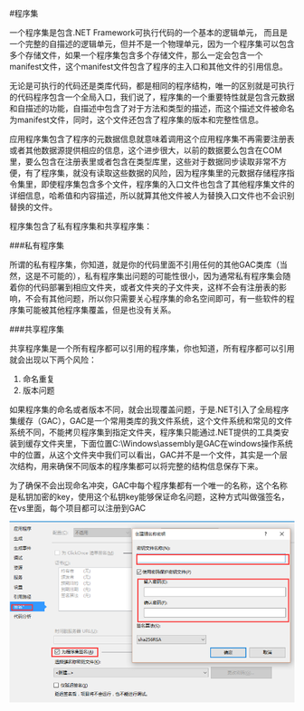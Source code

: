 #程序集

一个程序集是包含.NET Framework可执行代码的一个基本的逻辑单元，  而且是一个完整的自描述的逻辑单元，但并不是一个物理单元，因为一个程序集可以包含多个存储文件，如果一个程序集包含多个存储文件，那么一定会包含一个manifest文件，这个manifest文件包含了程序的主入口和其他文件的引用信息。

无论是可执行的代码还是类库代码，都是相同的程序结构，唯一的区别就是可执行的代码程序包含一个全局入口，我们说了，程序集的一个重要特性就是包含元数据和自描述的功能，自描述中包含了对于方法和类型的描述，而这个描述文件被命名为manifest文件，同时，这个文件还包含了程序集的版本和完整性信息。

应用程序集包含了程序的元数据信息就意味着调用这个应用程序集不再需要注册表或者其他数据源提供相应的信息，这个进步很大，以前的数据要么包含在COM里，要么包含在注册表里或者包含在类型库里，这些对于数据同步读取非常不方便，有了程序集，就没有读取这些数据的风险，因为程序集里的元数据存储程序指令集里，即使程序集包含多个文件，程序集的入口文件也包含了其他程序集文件的详细信息，哈希值和内容描述，所以就算其他文件被人为替换入口文件也不会识别替换的文件。

程序集包含了私有程序集和共享程序集：

###私有程序集

所谓的私有程序集，你知道，就是你的代码里面不引用任何的其他GAC类库（当然，这是不可能的），私有程序集出问题的可能性很小，因为通常私有程序集会随着你的代码部署到相应文件夹，或者文件夹的子文件夹，这样不会有注册表的影响，不会有其他问题，所以你只需要关心程序集的命名空间即可，有一些软件的程序集可能被其他程序集覆盖，但是也没有关系。

###共享程序集

共享程序集是一个所有程序都可以引用的程序集，你也知道，所有程序都可以引用就会出现以下两个风险：
1. 命名重复
2. 版本问题

如果程序集的命名或者版本不同，就会出现覆盖问题，于是.NET引入了全局程序集缓存（GAC），GAC是一个常用类库的我文件系统，这个文件系统和常见的文件系统不同，不能拷贝程序集到指定文件夹，程序集只能通过.NET提供的工具类安装到缓存文件夹里，下面位置C:\Windows\assembly是GAC在windows操作系统中的位置，从这个文件夹中我们可以看出，GAC并不是一个文件，其实是一个层次结构，用来确保不同版本的程序集都可以将完整的结构信息保存下来。

为了确保不会出现命名冲突，GAC中每个程序集都有一个唯一的名称，这个名称是私钥加密的key，使用这个私钥key能够保证命名问题，这种方式叫做强签名，在vs里面，每个项目都可以注册到GAC

![](4.png)

